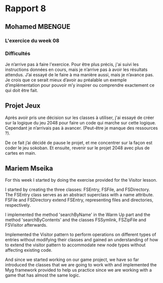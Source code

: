 # Rapport 8

## Mohamed MBENGUE
### L'exercice du week 08
### Difficultés 
Je n’arrive pas à faire l'exercice. Pour être plus précis, j'ai suivi les instructions données en cours, mais je n’arrive pas à avoir les résultats attendus. J’ai essayé de le faire à ma manière aussi, mais je n’avance pas. Je crois que ce serait mieux d’avoir au préalable un exemple d’implémentation pour pouvoir m’y inspirer ou comprendre exactement ce qui doit être fait.


## Projet Jeux
Après avoir pris une décision sur les classes à utiliser, j'ai essayé de créer sur la logique du jeu 2048 pour faire un code qui marche sur cette logique. Cependant je n’arrivais pas à avancer. (Peut-être je manque des ressources ?).

De ce fait j’ai décidé de pause le projet, et me concentrer sur la façon est coder le jeu sokoban. Et ensuite, revenir sur le projet 2048 avec plus de cartes en main.


## Mariem Mseika

For this week I started by doing the exercise provided for the Visitor lesson.

I started by creating the three classes: FSEntry, FSFile, and FSDirectory. The FSEntry class serves as an abstract superclass with a name attribute.
FSFile and FSDirectory extend FSEntry, representing files and directories, respectively.

I implemented the method 'searchByName' in the Warm Up part and the method 'searchByContents' and the classes FSSymlink, FSZipFile and FSVisitor afterwards.

Implemented the Visitor pattern to perform operations on different types of entries without modifying their classes and gained an understanding of how to extend the visitor pattern to accommodate new node types without affecting existing code.

And since we started working on our game project, we have so far introduced the classes that we are going to work with and implemented the Myg framework provided to help us practice since we are working with a game that has almost the same logic.
